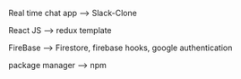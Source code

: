 Real time chat app --> Slack-Clone 

React JS --> redux template

FireBase --> Firestore, firebase hooks, google authentication

package manager --> npm 
